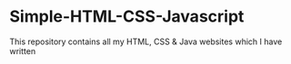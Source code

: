 # Simple-HTML-CSS-Javascript
This repository contains all my HTML, CSS & Java websites which I have written
